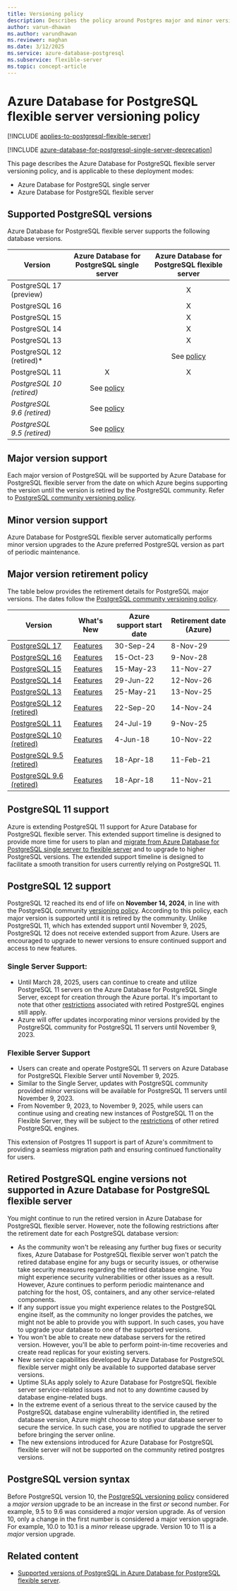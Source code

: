 ```yaml
---
title: Versioning policy
description: Describes the policy around Postgres major and minor versions in Azure Database for PostgreSQL - Single Server and Azure Database for PostgreSQL flexible server.
author: varun-dhawan
ms.author: varundhawan
ms.reviewer: maghan
ms.date: 3/12/2025
ms.service: azure-database-postgresql
ms.subservice: flexible-server
ms.topic: concept-article
---
```


# Azure Database for PostgreSQL flexible server versioning policy

[!INCLUDE [applies-to-postgresql-flexible-server](../includes/applies-to-postgresql-flexible-server.md)]

[!INCLUDE [azure-database-for-postgresql-single-server-deprecation](../includes/azure-database-for-postgresql-single-server-deprecation.md)]

This page describes the Azure Database for PostgreSQL flexible server versioning policy, and is applicable to these deployment modes:

* Azure Database for PostgreSQL single server
* Azure Database for PostgreSQL flexible server

## Supported PostgreSQL versions

Azure Database for PostgreSQL flexible server supports the following database versions.

| Version | Azure Database for PostgreSQL single server | Azure Database for PostgreSQL flexible server |
| ----- | :------: | :----: |
| PostgreSQL 17 (preview) |   | X |
| PostgreSQL 16 |   | X |
| PostgreSQL 15 |   | X |
| PostgreSQL 14 |   | X |
| PostgreSQL 13 |   | X |
| PostgreSQL 12 (retired)* |   | See [policy](#postgresql-12-support) |
| PostgreSQL 11 | X | X |
| *PostgreSQL 10 (retired)* | See [policy](#retired-postgresql-engine-versions-not-supported-in-azure-database-for-postgresql-flexible-server) |  |
| *PostgreSQL 9.6 (retired)* | See [policy](#retired-postgresql-engine-versions-not-supported-in-azure-database-for-postgresql-flexible-server) |  |
| *PostgreSQL 9.5 (retired)* | See [policy](#retired-postgresql-engine-versions-not-supported-in-azure-database-for-postgresql-flexible-server) |  |

## Major version support

Each major version of PostgreSQL will be supported by Azure Database for PostgreSQL flexible server from the date on which Azure begins supporting the version until the version is retired by the PostgreSQL community. Refer to [PostgreSQL community versioning policy](https://www.postgresql.org/support/versioning/).

## Minor version support

Azure Database for PostgreSQL flexible server automatically performs minor version upgrades to the Azure preferred PostgreSQL version as part of periodic maintenance.

## Major version retirement policy

The table below provides the retirement details for PostgreSQL major versions. The dates follow the [PostgreSQL community versioning policy](https://www.postgresql.org/support/versioning/).

| Version                                                                                                                     | What's New                                                       | Azure support start date | Retirement date (Azure) |
| --------------------------------------------------------------------------------------------------------------------------- | ---------------------------------------------------------------- | ------------------------ | ----------------------- |
| [PostgreSQL 17](https://www.postgresql.org/about/news/postgresql-17-released-2936/)                                         | [Features](https://www.postgresql.org/docs/17/release-17.html)   | 30-Sep-24                | 8-Nov-29                |
| [PostgreSQL 16](https://www.postgresql.org/about/news/postgresql-16-released-2715/)                                         | [Features](https://www.postgresql.org/docs/16/release-16.html)   | 15-Oct-23                | 9-Nov-28                |
| [PostgreSQL 15](https://www.postgresql.org/about/news/postgresql-15-released-2526/)                                         | [Features](https://www.postgresql.org/docs/15/release-15.html)   | 15-May-23                | 11-Nov-27               |
| [PostgreSQL 14](https://www.postgresql.org/about/news/postgresql-14-released-2318/)                                         | [Features](https://www.postgresql.org/docs/14/release-14.html)   | 29-Jun-22                | 12-Nov-26               |
| [PostgreSQL 13](https://www.postgresql.org/about/news/postgresql-13-released-2077/)                                         | [Features](https://www.postgresql.org/docs/13/release-13.html)   | 25-May-21                | 13-Nov-25               |
| [PostgreSQL 12 (retired)](https://www.postgresql.org/about/news/postgresql-12-released-1976/)                               | [Features](https://www.postgresql.org/docs/12/release-12.html)   | 22-Sep-20                | 14-Nov-24               |
| [PostgreSQL 11](https://www.postgresql.org/about/news/postgresql-11-released-1894/)                                         | [Features](https://www.postgresql.org/docs/11/release-11.html)   | 24-Jul-19                | 9-Nov-25                |
| [PostgreSQL 10 (retired)](https://www.postgresql.org/about/news/postgresql-10-released-1786/)                               | [Features](https://wiki.postgresql.org/wiki/New_in_postgres_10)  | 4-Jun-18                 | 10-Nov-22               |
| [PostgreSQL 9.5 (retired)](https://www.postgresql.org/about/news/postgresql-132-126-1111-1016-9621-and-9525-released-2165/) | [Features](https://www.postgresql.org/docs/9.5/release-9-5.html) | 18-Apr-18                | 11-Feb-21               |
| [PostgreSQL 9.6 (retired)](https://www.postgresql.org/about/news/postgresql-96-released-1703/)                              | [Features](https://wiki.postgresql.org/wiki/NewIn96)             | 18-Apr-18                | 11-Nov-21               |

## PostgreSQL 11 support

Azure is extending PostgreSQL 11 support for Azure Database for PostgreSQL flexible server. This extended support timeline is designed to provide more time for users to plan and [migrate from Azure Database for PostgreSQL single server to flexible server](../migrate/concepts-single-to-flexible.md) and to upgrade to higher PostgreSQL versions. The extended support timeline is designed to facilitate a smooth transition for users currently relying on PostgreSQL 11.

## PostgreSQL 12 support

PostgreSQL 12 reached its end of life on **November 14, 2024**, in line with the PostgreSQL community [versioning policy](https://www.postgresql.org/support/versioning/). According to this policy, each major version is supported until it is retired by the community. Unlike PostgreSQL 11, which has extended support until November 9, 2025, PostgreSQL 12 does not receive extended support from Azure. Users are encouraged to upgrade to newer versions to ensure continued support and access to new features.

### Single Server Support:
- Until March 28, 2025, users can continue to create and utilize PostgreSQL 11 servers on the Azure Database for PostgreSQL Single Server, except for creation through the Azure portal. It's important to note that other [restrictions](#retired-postgresql-engine-versions-not-supported-in-azure-database-for-postgresql-flexible-server) associated with retired PostgreSQL engines still apply.
- Azure will offer updates incorporating minor versions provided by the PostgreSQL community for PostgreSQL 11 servers until November 9, 2023.

### Flexible Server Support
- Users can create and operate PostgreSQL 11 servers on Azure Database for PostgreSQL Flexible Server until November 9, 2025. 
- Similar to the Single Server, updates with PostgreSQL community provided minor versions will be available for PostgreSQL 11 servers until November 9, 2023.
- From November 9, 2023, to November 9, 2025, while users can continue using and creating new instances of PostgreSQL 11 on the Flexible Server, they will be subject to the [restrictions](#retired-postgresql-engine-versions-not-supported-in-azure-database-for-postgresql-flexible-server) of other retired PostgreSQL engines.

This extension of Postgres 11 support is part of Azure's commitment to providing a seamless migration path and ensuring continued functionality for users.

## Retired PostgreSQL engine versions not supported in Azure Database for PostgreSQL flexible server

You might continue to run the retired version in Azure Database for PostgreSQL flexible server. However, note the following restrictions after the retirement date for each PostgreSQL database version:
- As the community won't be releasing any further bug fixes or security fixes, Azure Database for PostgreSQL flexible server won't patch the retired database engine for any bugs or security issues, or otherwise take security measures regarding the retired database engine. You might experience security vulnerabilities or other issues as a result. However, Azure continues to perform periodic maintenance and patching for the host, OS, containers, and any other service-related components.
- If any support issue you might experience relates to the PostgreSQL engine itself, as the community no longer provides the patches, we might not be able to provide you with support. In such cases, you have to upgrade your database to one of the supported versions.
- You won't be able to create new database servers for the retired version. However, you'll be able to perform point-in-time recoveries and create read replicas for your existing servers.
- New service capabilities developed by Azure Database for PostgreSQL flexible server might only be available to supported database server versions.
- Uptime SLAs apply solely to Azure Database for PostgreSQL flexible server service-related issues and not to any downtime caused by database engine-related bugs.  
- In the extreme event of a serious threat to the service caused by the PostgreSQL database engine vulnerability identified in, the retired database version, Azure might choose to stop your database server to secure the service. In such case, you are notified to upgrade the server before bringing the server online.
- The new extensions introduced for Azure Database for PostgreSQL flexible server will not be supported on the community retired postgres versions.

  
## PostgreSQL version syntax

Before PostgreSQL version 10, the [PostgreSQL versioning policy](https://www.postgresql.org/support/versioning/) considered a _major version_ upgrade to be an increase in the first _or_ second number. For example, 9.5 to 9.6 was considered a _major_ version upgrade. As of version 10, only a change in the first number is considered a major version upgrade. For example, 10.0 to 10.1 is a _minor_ release upgrade. Version 10 to 11 is a _major_ version upgrade.

## Related content

- [Supported versions of PostgreSQL in Azure Database for PostgreSQL flexible server](concepts-supported-versions.md).

